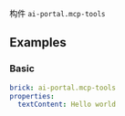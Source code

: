 构件 `ai-portal.mcp-tools`

## Examples

### Basic

```yaml preview
brick: ai-portal.mcp-tools
properties:
  textContent: Hello world
```
